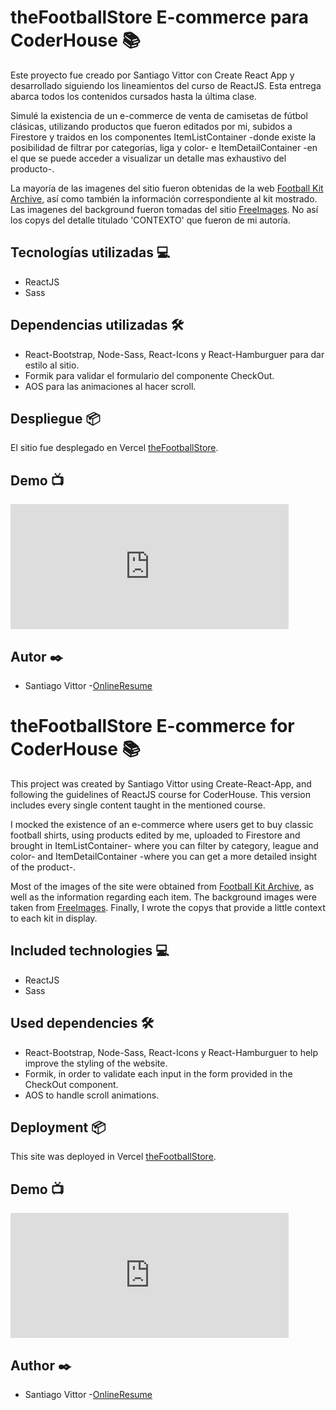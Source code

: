 # theFootballStore E-commerce para CoderHouse 📚

Este proyecto fue creado por Santiago Vittor con Create React App y desarrollado siguiendo los lineamientos del curso de ReactJS. Esta entrega abarca todos los contenidos cursados hasta la última clase.

Simulé la existencia de un e-commerce de venta de camisetas de fútbol clásicas, utilizando productos que fueron editados por mi, subidos a Firestore y traidos en los componentes ItemListContainer -donde existe la posibilidad de filtrar por categorías, liga y color- e ItemDetailContainer -en el que se puede acceder a visualizar un detalle mas exhaustivo del producto-.

La mayoría de las imagenes del sitio fueron obtenidas de la web [Football Kit Archive](https://www.footballkitarchive.com/), así como también la información correspondiente al kit mostrado. Las imagenes del background fueron tomadas del sitio [FreeImages](https://www.freeimages.com/es). No así los copys del detalle titulado 'CONTEXTO' que fueron de mi autoría.


## Tecnologías utilizadas 💻 

* ReactJS
* Sass


## Dependencias utilizadas 🛠️

* React-Bootstrap, Node-Sass, React-Icons y React-Hamburguer para dar estilo al sitio.
* Formik para validar el formulario del componente CheckOut.
* AOS para las animaciones al hacer scroll.


## Despliegue 📦

El sitio fue desplegado en Vercel [theFootballStore](https://thefootballstore.vercel.app/).


## Demo 📺

<iframe width="445" height="200" src="https://www.youtube.com/embed/drS_W7x26FI" title="YouTube video player" frameborder="0" allow="accelerometer; autoplay; clipboard-write; encrypted-media; gyroscope; picture-in-picture" allowfullscreen></iframe>


## Autor ✒️

* Santiago Vittor -[OnlineResume](https://santiagovittor.github.io/onlineResume/)





# theFootballStore E-commerce for CoderHouse 📚


This project was created by Santiago Vittor using Create-React-App, and following the guidelines of ReactJS course for CoderHouse. This version includes every single content taught in the mentioned course.

I mocked the existence of an e-commerce where users get to buy classic football shirts, using products edited by me, uploaded to Firestore and brought in ItemListContainer- where you can filter by category, league and color- and ItemDetailContainer -where you can get a more detailed insight of the product-.

Most of the images of the site were obtained from [Football Kit Archive](https://www.footballkitarchive.com/), as well as the information regarding each item. The background images were taken from [FreeImages](https://www.freeimages.com/es). Finally, I wrote the copys that provide a little context to each kit in display.


## Included technologies 💻 

* ReactJS
* Sass


## Used dependencies 🛠️

* React-Bootstrap, Node-Sass, React-Icons y React-Hamburguer to help improve the styling of the website.
* Formik, in order to validate each input in the form provided in the CheckOut component.
* AOS to handle scroll animations.


## Deployment 📦

This site was deployed in Vercel [theFootballStore](https://thefootballstore.vercel.app/).


## Demo 📺

<iframe width="445" height="200" src="https://www.youtube.com/embed/drS_W7x26FI" title="YouTube video player" frameborder="0" allow="accelerometer; autoplay; clipboard-write; encrypted-media; gyroscope; picture-in-picture" allowfullscreen></iframe>


## Author ✒️

* Santiago Vittor -[OnlineResume](https://santiagovittor.github.io/onlineResume/)